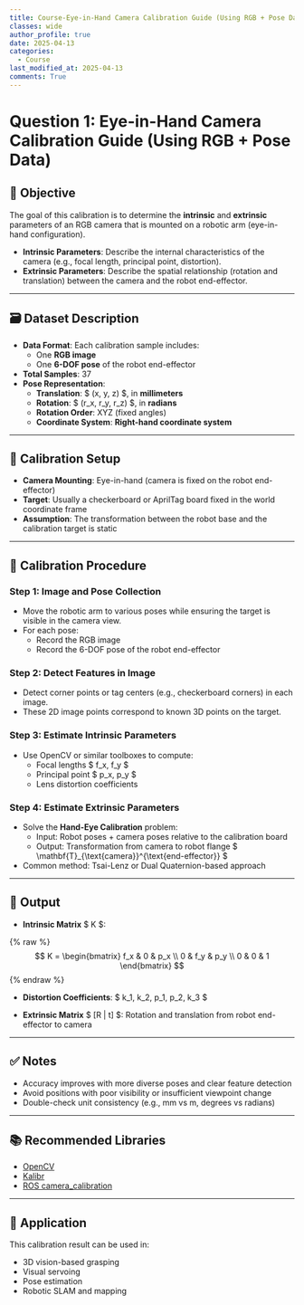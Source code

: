 ```yaml
---
title: Course-Eye-in-Hand Camera Calibration Guide (Using RGB + Pose Data)
classes: wide
author_profile: true
date: 2025-04-13
categories: 
  - Course
last_modified_at: 2025-04-13
comments: True
---
```


# Question 1: Eye-in-Hand Camera Calibration Guide (Using RGB + Pose Data)

## 🎯 Objective

The goal of this calibration is to determine the **intrinsic** and **extrinsic** parameters of an RGB camera that is mounted on a robotic arm (eye-in-hand configuration).

- **Intrinsic Parameters**: Describe the internal characteristics of the camera (e.g., focal length, principal point, distortion).
- **Extrinsic Parameters**: Describe the spatial relationship (rotation and translation) between the camera and the robot end-effector.

---

## 🗃️ Dataset Description

- **Data Format**: Each calibration sample includes:
  - One **RGB image**
  - One **6-DOF pose** of the robot end-effector
- **Total Samples**: 37
- **Pose Representation**:
  - **Translation**: $ (x, y, z) $, in **millimeters**
  - **Rotation**: $ (r_x, r_y, r_z) $, in **radians**
  - **Rotation Order**: XYZ (fixed angles)
  - **Coordinate System**: **Right-hand coordinate system**

---

## 📌 Calibration Setup

- **Camera Mounting**: Eye-in-hand (camera is fixed on the robot end-effector)
- **Target**: Usually a checkerboard or AprilTag board fixed in the world coordinate frame
- **Assumption**: The transformation between the robot base and the calibration target is static

---

## 🧮 Calibration Procedure

### Step 1: Image and Pose Collection
- Move the robotic arm to various poses while ensuring the target is visible in the camera view.
- For each pose:
  - Record the RGB image
  - Record the 6-DOF pose of the robot end-effector

### Step 2: Detect Features in Image
- Detect corner points or tag centers (e.g., checkerboard corners) in each image.
- These 2D image points correspond to known 3D points on the target.

### Step 3: Estimate Intrinsic Parameters
- Use OpenCV or similar toolboxes to compute:
  - Focal lengths $ f_x, f_y $
  - Principal point $ p_x, p_y $
  - Lens distortion coefficients

### Step 4: Estimate Extrinsic Parameters
- Solve the **Hand-Eye Calibration** problem:
  - Input: Robot poses + camera poses relative to the calibration board
  - Output: Transformation from camera to robot flange $ \mathbf{T}_{\text{camera}}^{\text{end-effector}} $
- Common method: Tsai-Lenz or Dual Quaternion-based approach

---

## 📐 Output

- **Intrinsic Matrix** $ K $:

{% raw %}
$$
K = 
\begin{bmatrix}
f_x & 0 & p_x \\
0 & f_y & p_y \\
0 & 0 & 1
\end{bmatrix}
$$
{% endraw %}

- **Distortion Coefficients**: $ k_1, k_2, p_1, p_2, k_3 $

- **Extrinsic Matrix** $ [R | t] $: Rotation and translation from robot end-effector to camera

---

## ✅ Notes

- Accuracy improves with more diverse poses and clear feature detection
- Avoid positions with poor visibility or insufficient viewpoint change
- Double-check unit consistency (e.g., mm vs m, degrees vs radians)

---

## 📚 Recommended Libraries

- [OpenCV](https://docs.opencv.org/)
- [Kalibr](https://github.com/ethz-asl/kalibr)
- [ROS camera_calibration](http://wiki.ros.org/camera_calibration)

---

## 📎 Application

This calibration result can be used in:
- 3D vision-based grasping
- Visual servoing
- Pose estimation
- Robotic SLAM and mapping
